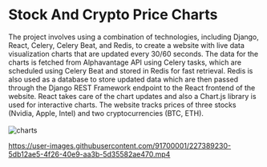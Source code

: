 # Stock And Crypto Price Charts

The project involves using a combination of technologies, including Django, React, Celery, Celery Beat, and Redis, to create a website with live data visualization charts that are updated every 30/60 seconds. The data for the charts is fetched from Alphavantage API using Celery tasks, which are scheduled using Celery Beat and stored in Redis for fast retrieval. Redis is also used as a database to store updated data which are then passed through the Django REST Framework endpoint to the React frontend of the website. React takes care of the chart updates and also a Chart.js library is used for interactive charts. The website tracks prices of three stocks (Nvidia, Apple, Intel) and two cryptocurrencies (BTC, ETH).
<br /><br />
![charts](https://user-images.githubusercontent.com/91700001/227388255-52e5195a-7b09-4459-b811-297a83db620e.PNG)



https://user-images.githubusercontent.com/91700001/227389230-5db12ae5-4f26-40e9-aa3b-5d35582ae470.mp4

